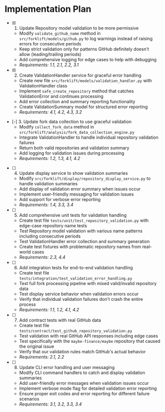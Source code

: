 # Implementation Plan

- [x] 1. Update Repository model validation to be more permissive
  - Modify `validate_github_name` method in `src/forklift/models/github.py` to log warnings instead of raising errors for consecutive periods
  - Keep strict validation only for patterns GitHub definitely doesn't allow (leading/trailing periods)
  - Add comprehensive logging for edge cases to help with debugging
  - _Requirements: 1.1, 2.1, 2.2, 3.1_

- [x] 2. Create ValidationHandler service for graceful error handling
  - Create new file `src/forklift/models/validation_handler.py` with ValidationHandler class
  - Implement `safe_create_repository` method that catches ValidationError and continues processing
  - Add error collection and summary reporting functionality
  - Create ValidationSummary model for structured error reporting
  - _Requirements: 4.1, 4.2, 4.3, 3.2_

- [-] 3. Update fork data collection to use graceful validation
  - Modify `collect_fork_data` method in `src/forklift/analysis/fork_data_collection_engine.py`
  - Integrate ValidationHandler to handle individual repository validation failures
  - Return both valid repositories and validation summary
  - Add logging for validation issues during processing
  - _Requirements: 1.2, 1.3, 4.1, 4.2_

- [ ] 4. Update display service to show validation summaries
  - Modify `src/forklift/display/repository_display_service.py` to handle validation summaries
  - Add display of validation error summary when issues occur
  - Implement user-friendly messaging for validation issues
  - Add support for verbose error reporting
  - _Requirements: 1.4, 3.3, 3.4_

- [ ] 5. Add comprehensive unit tests for validation handling
  - Create test file `tests/unit/test_repository_validation.py` with edge-case repository name tests
  - Test Repository model validation with various name patterns including consecutive periods
  - Test ValidationHandler error collection and summary generation
  - Create test fixtures with problematic repository names from real-world cases
  - _Requirements: 2.3, 4.4_

- [ ] 6. Add integration tests for end-to-end validation handling
  - Create test file `tests/integration/test_validation_error_handling.py`
  - Test full fork processing pipeline with mixed valid/invalid repository data
  - Test display service behavior when validation errors occur
  - Verify that individual validation failures don't crash the entire process
  - _Requirements: 1.1, 1.2, 4.1, 4.2_

- [ ] 7. Add contract tests with real GitHub data
  - Create test file `tests/contract/test_github_repository_validation.py`
  - Test validation with real GitHub API responses including edge cases
  - Test specifically with the `maybe-finance/maybe` repository that caused the original issue
  - Verify that our validation rules match GitHub's actual behavior
  - _Requirements: 2.1, 2.2_

- [ ] 8. Update CLI error handling and user messaging
  - Modify CLI command handlers to catch and display validation summaries
  - Add user-friendly error messages when validation issues occur
  - Implement verbose mode flag for detailed validation error reporting
  - Ensure proper exit codes and error reporting for different failure scenarios
  - _Requirements: 3.1, 3.2, 3.3, 3.4_
